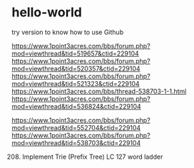 # hello-world
try version to know how to use Github

https://www.1point3acres.com/bbs/forum.php?mod=viewthread&tid=519657&ctid=229104
https://www.1point3acres.com/bbs/forum.php?mod=viewthread&tid=520357&ctid=229104
https://www.1point3acres.com/bbs/forum.php?mod=viewthread&tid=521323&ctid=229104
https://www.1point3acres.com/bbs/thread-538703-1-1.html
https://www.1point3acres.com/bbs/forum.php?mod=viewthread&tid=536824&ctid=229104

https://www.1point3acres.com/bbs/forum.php?mod=viewthread&tid=552704&ctid=229104
https://www.1point3acres.com/bbs/forum.php?mod=viewthread&tid=538703&ctid=229104


208. Implement Trie (Prefix Tree)
LC 127 word ladder
